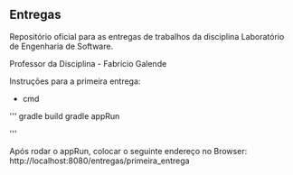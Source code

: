 ## Entregas

Repositório oficial para as entregas de trabalhos da disciplina Laboratório de Engenharia de Software.


Professor da Disciplina - Fabrício Galende

Instruções para a primeira entrega:

- cmd

'''
gradle build
gradle appRun

''' 

Após rodar o appRun, colocar o seguinte endereço no Browser:
http://localhost:8080/entregas/primeira_entrega


